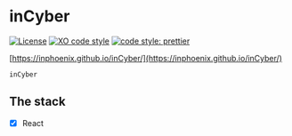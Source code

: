 # inCyber
[![License](https://img.shields.io/badge/license-MIT-blue.svg?style=flat-square)](https://github.com/inPhoenix/)
[![XO code style](https://img.shields.io/badge/code_style-XO-5ed9c7.svg)](https://github.com/xojs/xo)
[![code style: prettier](https://img.shields.io/badge/code_style-prettier-ff69b4.svg?style=flat-square)](https://github.com/prettier/prettier)

[https://inphoenix.github.io/inCyber/](https://inphoenix.github.io/inCyber/)

    inCyber

## The stack
- [x] React
